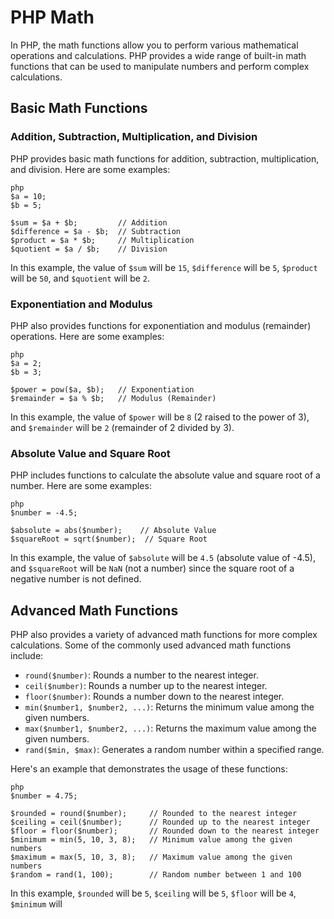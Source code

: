 # PHP Math

In PHP, the math functions allow you to perform various mathematical operations and calculations. PHP provides a wide range of built-in math functions that can be used to manipulate numbers and perform complex calculations.

## Basic Math Functions

### Addition, Subtraction, Multiplication, and Division

PHP provides basic math functions for addition, subtraction, multiplication, and division. Here are some examples:

`````````
php
$a = 10;
$b = 5;

$sum = $a + $b;         // Addition
$difference = $a - $b;  // Subtraction
$product = $a * $b;     // Multiplication
$quotient = $a / $b;    // Division
`````````

In this example, the value of `$sum` will be `15`, `$difference` will be `5`, `$product` will be `50`, and `$quotient` will be `2`.

### Exponentiation and Modulus

PHP also provides functions for exponentiation and modulus (remainder) operations. Here are some examples:

`````````
php
$a = 2;
$b = 3;

$power = pow($a, $b);   // Exponentiation
$remainder = $a % $b;   // Modulus (Remainder)
`````````

In this example, the value of `$power` will be `8` (2 raised to the power of 3), and `$remainder` will be `2` (remainder of 2 divided by 3).

### Absolute Value and Square Root

PHP includes functions to calculate the absolute value and square root of a number. Here are some examples:

`````````
php
$number = -4.5;

$absolute = abs($number);    // Absolute Value
$squareRoot = sqrt($number);  // Square Root
`````````

In this example, the value of `$absolute` will be `4.5` (absolute value of -4.5), and `$squareRoot` will be `NaN` (not a number) since the square root of a negative number is not defined.

## Advanced Math Functions

PHP also provides a variety of advanced math functions for more complex calculations. Some of the commonly used advanced math functions include:

- `round($number)`: Rounds a number to the nearest integer.
- `ceil($number)`: Rounds a number up to the nearest integer.
- `floor($number)`: Rounds a number down to the nearest integer.
- `min($number1, $number2, ...)`: Returns the minimum value among the given numbers.
- `max($number1, $number2, ...)`: Returns the maximum value among the given numbers.
- `rand($min, $max)`: Generates a random number within a specified range.

Here's an example that demonstrates the usage of these functions:

`````````
php
$number = 4.75;

$rounded = round($number);     // Rounded to the nearest integer
$ceiling = ceil($number);      // Rounded up to the nearest integer
$floor = floor($number);       // Rounded down to the nearest integer
$minimum = min(5, 10, 3, 8);   // Minimum value among the given numbers
$maximum = max(5, 10, 3, 8);   // Maximum value among the given numbers
$random = rand(1, 100);        // Random number between 1 and 100
`````````

In this example, `$rounded` will be `5`, `$ceiling` will be `5`, `$floor` will be `4`, `$minimum` will
